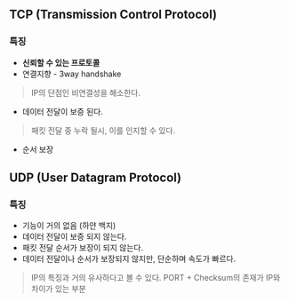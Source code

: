 ## TCP (Transmission Control Protocol)

### 특징
- **신뢰할 수 있는 프로토콜**
- 연결지향 - 3way handshake
> IP의 단점인 비연결성을 해소한다.
- 데이터 전달이 보증 된다.
> 패킷 전달 중 누락 될시, 이를 인지할 수 있다.
- 순서 보장

## UDP (User Datagram Protocol)

### 특징
- 기능이 거의 없음 (하얀 백지)
- 데이터 전달이 보증 되지 않는다.
- 패킷 전달 순서가 보장이 되지 않는다.
- 데이터 전달이나 순서가 보장되지 않지만, 단순하며 속도가 빠르다.

> IP의 특징과 거의 유사하다고 볼 수 있다. PORT + Checksum의 존재가 IP와 차이가 있는 부분


